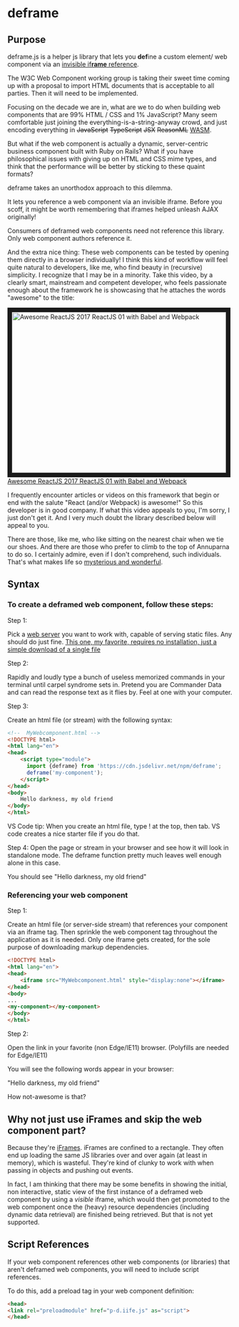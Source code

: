 # deframe

## Purpose

deframe.js is a helper js library that lets you **def**ine a custom element/ web component via an [invisible  if**rame** reference](https://www.chromestatus.com/features/4692243256442880).

The W3C Web Component working group is taking their sweet time coming up with a proposal to import HTML documents that is acceptable to all parties.  Then it will need to be implemented.  

Focusing on the decade we are in, what are we to do when building web components that are 99% HTML / CSS and 1% JavaScript?  Many seem comfortable just joining the everything-is-a-string-anyway crowd, and just encoding everything in ~~JavaScript~~ ~~TypeScript~~ ~~JSX~~ ~~ReasonML~~ [WASM](https://github.com/verdie-g/brainfuck2wasm).

But what if the web component is actually a dynamic, server-centric business component built with Ruby on Rails?  What if you have philosophical issues with giving up on HTML and CSS mime types, and think that the performance will be better by sticking to these quaint formats?

deframe takes an unorthodox approach to this dilemma.

It lets you reference a web component via an invisible iframe.  Before you scoff, it might be worth remembering that iframes helped unleash AJAX originally!

Consumers of deframed web components need not reference this library.  Only web component authors reference it. 

And the extra nice thing:  These web components can be tested by opening them directly in a browser individually!  I think this kind of workflow will feel quite natural to developers, like me, who find beauty in (recursive) simplicity.  I recognize that I may be in a minority.  Take this video, by a clearly smart, mainstream and competent developer, who feels passionate enough about the framework he is showcasing that he attaches the words "awesome" to the title:

<a href="http://www.youtube.com/watch?feature=player_embedded&v=JC3jlCrsYYI
" target="_blank"><img src="http://img.youtube.com/vi/JC3jlCrsYYI/0.jpg" 
alt="Awesome ReactJS 2017 ReactJS 01 with Babel and Webpack" width="480" height="360" border="10" /><br>Awesome ReactJS 2017 ReactJS 01 with Babel and Webpack</a>

I frequently encounter articles or videos on this framework that begin  or end  with the salute "React (and/or Webpack) is awesome!"  So this developer is in good company.  If what this video appeals to you, I'm sorry, I just don't get it.  And I very much doubt the library described below will appeal to you.  

There are those, like me, who like sitting on the nearest chair when we tie our shoes.  And there are those who prefer to climb to the top of Annuparna to do so.  I certainly admire, even if I don't comprehend, such individuals.  That's what makes life so [mysterious and wonderful](http://www.simpleluxeliving.com/tao-te-ching-verse-two-embracing-circle-life/).



## Syntax

### To create a deframed web component, follow these steps:

Step 1:

Pick a [web server](https://en.wikipedia.org/wiki/Web_server) you want to work with, capable of serving static files. Any should do just fine.  [This one, my favorite, requires no installation, just a simple download of a single file](https://github.com/GoogleChromeLabs/simplehttp2server) 

Step 2:

Rapidly and loudly type a bunch of useless memorized commands in your terminal until carpel syndrome sets in.  Pretend you are Commander Data and can read the response text as it flies by.  Feel at one with your computer.  

Step 3:

Create an html file (or stream) with the following syntax:

```html
<!--  MyWebcomponent.html -->
<!DOCTYPE html>
<html lang="en">
<head>
    <script type="module">
      import {deframe} from 'https://cdn.jsdelivr.net/npm/deframe';
      deframe('my-component');
    </script>
</head>
<body>
    Hello darkness, my old friend
</body>
</html>
```

VS Code tip:  When you create an html file, type ! at the top, then tab.  VS code creates a nice starter file if you do that.

Step 4:  Open the page or stream in your browser and see how it will look in standalone mode.  The deframe function pretty much leaves well enough alone in this case.


You should see "Hello darkness, my old friend"

### Referencing your web component

Step 1:

Create an html file (or server-side stream) that references your component via an iframe tag.  Then sprinkle the web component tag throughout the application as it is needed.  Only one iframe gets created, for the sole purpose of downloading markup dependencies.

```html
<!DOCTYPE html>
<html lang="en">
<head>
    <iframe src="MyWebcomponent.html" style="display:none"></iframe>
</head>
<body>
...
<my-component></my-component>
</body>
</html>
```

Step 2:

Open the link in your favorite (non Edge/IE11) browser.  (Polyfills are needed for Edge/IE11)

You will see the following words appear in your browser:

"Hello darkness, my old friend"

How not-awesome is that?

## Why not just use iFrames and skip the web component part? 

Because they're [iFrames](https://meowni.ca/posts/shadow-dom/).  iFrames are confined to a rectangle.  They often end up loading the same JS libraries over and over again (at least in memory), which is wasteful.  They're kind of clunky to work with when passing in objects and pushing out events.

In fact, I am thinking that there may be some benefits in showing the initial, non interactive, static view of the first instance of a deframed web component by using a *visible* iframe, which would then get promoted to the web component once the (heavy) resource dependencies (including dynamic data retrieval) are finished being retrieved.  But that is not yet supported.

## Script References

If your web component references other web components (or libraries) that aren't deframed web components, you will need to include script references.

To do this, add a preload tag in your web component definition:

```html
<head>
<link rel="preloadmodule" href="p-d.iife.js" as="script">
</head>
```